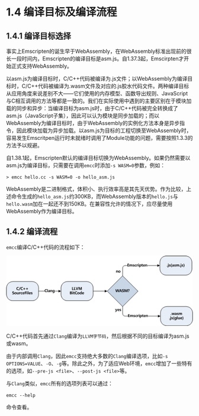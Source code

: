 # 1.4 编译目标及编译流程

## 1.4.1 编译目标选择

事实上Emscripten的诞生早于WebAssembly，在WebAssembly标准出现前的很长一段时间内，Emscripten的编译目标是asm.js。自1.37.3起，Emscirpten才开始正式支持WebAssembly。

以asm.js为编译目标时，C/C++代码被编译为.js文件；以WebAssembly为编译目标时，C/C++代码被编译为.wasm文件及对应的.js胶水代码文件。两种编译目标从应用角度来说差别不大——它们使用的内存模型、函数导出规则、JavaScript与C相互调用的方法等都是一致的。我们在实际使用中遇到的主要区别在于模块加载的同步和异步：当编译目标为asm.js时，由于C/C++代码被完全转换成了asm.js（JavaScript子集），因此可以认为模块是同步加载的；而以WebAssembly为编译目标时，由于WebAssembly的实例化方法本身是异步指令，因此模块加载为异步加载。以asm.js为目标的工程切换至WebAssembly时，容易发生Emscritpen运行时未就绪时调用了Module功能的问题，需要按照1.3.3的方法予以规避。

自1.38.1起，Emscripten默认的编译目标切换为WebAssembly。如果仍然需要以asm.js为编译目标，只需要在调用`emcc`时添加`-s WASM=0`参数，例如：

```
> emcc hello.cc -s WASM=0 -o hello_asm.js
```

WebAssembly是二进制格式，体积小、执行效率高是其先天优势。作为比较，上述命令生成的`hello_asm.js`约300KB，而WebAssembly版本的`hello.js`与`hello.wasm`加在一起还不到150KB。在兼容性允许的情况下，应尽量使用WebAssembly作为编译目标。

## 1.4.2 编译流程

`emcc`编译C/C++代码的流程如下：

![](images/compile.png)

C/C++代码首先通过`Clang`编译为`LLVM字节码`，然后根据不同的目标编译为asm.js或wasm。

由于内部调用`Clang`，因此`emcc`支持绝大多数的`Clang`编译选项，比如`-s OPTIONS=VALUE`、`-O`、`-g`等。除此之外，为了适应Web环境，`emcc`增加了一些特有的选项，如`--pre-js <file>`、`--post-js <file>`等。

与`Clang`类似，`emcc`所有的选项列表可以通过：

```
emcc --help
```

命令查看。
